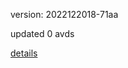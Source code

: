 version: 2022122018-71aa

updated 0 avds

[details](https://github.com/0x74f917491bfa7ebfa379/ali_avd_db/blob/master/change_log/2022/12/20/18/71aa.txt)